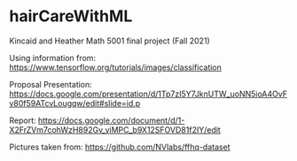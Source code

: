# hairCareWithML
Kincaid and Heather Math 5001 final project (Fall 2021)

Using information from: https://www.tensorflow.org/tutorials/images/classification

Proposal Presentation: https://docs.google.com/presentation/d/1Tp7zI5Y7JknUTW_uoNN5ioA4OvFv80f59ATcvLougqw/edit#slide=id.p

Report: https://docs.google.com/document/d/1-X2FrZVm7cohWzH892Gv_yiMPC_b9X12SFOVD81f2IY/edit

Pictures taken from: https://github.com/NVlabs/ffhq-dataset

